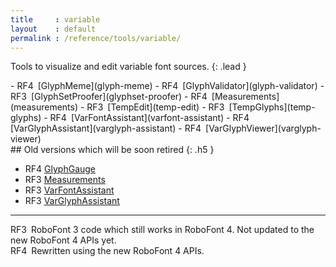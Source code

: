 ```yaml
---
title     : variable
layout    : default
permalink : /reference/tools/variable/
---
```


Tools to visualize and edit variable font sources.
{: .lead }

<div class='row'>

<div class='col' markdown='1'>
- <span class="badge text-bg-success rounded-0">RF4</span> [GlyphMeme](glyph-meme)
- <span class="badge text-bg-success rounded-0">RF4</span> [GlyphValidator](glyph-validator)
- <span class="badge text-bg-warning rounded-0">RF3</span> [GlyphSetProofer](glyphset-proofer)
- <span class="badge text-bg-success rounded-0">RF4</span> [Measurements](measurements)
- <span class="badge text-bg-warning rounded-0">RF3</span> [TempEdit](temp-edit)
- <span class="badge text-bg-warning rounded-0">RF3</span> [TempGlyphs](temp-glyphs)
- <span class="badge text-bg-success rounded-0">RF4</span> [VarFontAssistant](varfont-assistant)
- <span class="badge text-bg-success rounded-0">RF4</span> [VarGlyphAssistant](varglyph-assistant)
- <span class="badge text-bg-success rounded-0">RF4</span> [VarGlyphViewer](varglyph-viewer)
</div>

<div class='col' markdown='1'>
## Old versions which will be soon retired
{: .h5 }

- <span class="badge text-bg-success rounded-0">RF4</span> [GlyphGauge](old/glyph-gauge)
- <span class="badge text-bg-warning rounded-0">RF3</span> [Measurements](old/measurements)
- <span class="badge text-bg-warning rounded-0">RF3</span> [VarFontAssistant](old/varfont-assistant)
- <span class="badge text-bg-warning rounded-0">RF3</span> [VarGlyphAssistant](old/varglyph-assistant)
</div>

</div>

- - -

<span class="badge text-bg-warning rounded-0">RF3</span> RoboFont 3 code which still works in RoboFont 4. Not updated to the new RoboFont 4 APIs yet.  
<span class="badge text-bg-success rounded-0">RF4</span> Rewritten using the new RoboFont 4 APIs.  
